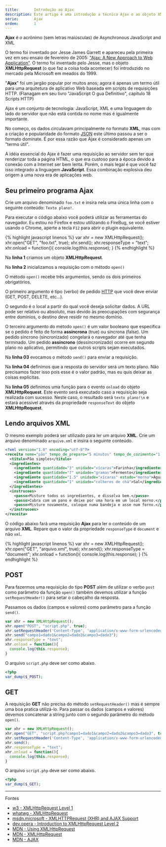 ```yaml
---
title:       Introdução ao Ajax
description: Este artigo é uma introdução a técnica Ajax e ao objeto XMLHttpdRequest
serie:       Ajax
ordem:       1
---
```


__Ajax__ é o acrônimo (sem letras maiúsculas) de Asynchronous JavaScript and XML

O termo foi inventado por Jesse James Garrett e apareceu pela primeira vez em seu ensaio de fevereiro de 2005: 
["Ajax: A New Approach to Web Application"](http://www.adaptivepath.com/ideas/ajax-new-approach-web-applications/ "link-externo").
O termo foi inventado pelo Jesse, mas o objeto __XMLHttpRequest__ (o que faz a coisa toda acontecer) foi introduzido no
mercado pela Microsoft em meados do 1999.
 
 "__Ajax__" foi um jargão popular por muitos anos; agora é apenas um termo útil para uma arquitetura de aplicativo Web
 baseada em scripts de requisições HTTP. (Flanagam em seu livro "JavaScript O gua Definitivo", capítulo 18 Scripts HTTP)

Ajax é um conjunto de tecnologia: JavaScript, XML e uma linguagem do lado do servidor que não está contida no nome mas
é igualmente importante.

No começo, os dados circulavam principalmente no formato __XML__, mas com a criação e popularidade do formato 
[JSON](http://www.json.org/ "link-externo") este último passou a ser o formato dominate. É por essa razão que Ajax é
considerado apenas um "termo útil".

A idéia essencial do Ajax é fazer uma requisição ao servidor sem ter que renderizar toda a página HTML, o que 
era custoso para a época devido a conexão com a Internet ser bem lenta. Porém, o mais legal é que você faz isso integrado
a linguagem __JavaScript__. Essa combinação explosiva deu origem a uma nova era de aplicações web.

   

Seu primeiro programa Ajax
---

Crie um arquivo denominado `foo.txt` e insira nela uma única linha com o seguinte conteúdo: `Texto plano!`.

Para executar o código abaixo você poderá utilizar as ferramentas do navegador. Eu estou no Firefox e estou utilizando
o FireBug, se você estiver usando o Chrome, aperte a tecla `F12` para abrir o plugin equivalente.
   
{% highlight javascript linenos %} 
var xhr = new XMLHttpRequest();
xhr.open("GET", "foo.txt", true);
xhr.send();
xhr.responseType = "text";
xhr.onload = function(){
  console.log(this.response);
}
{% endhighlight %}

Na __linha 1__ criamos um objeto __XMLHttpRequest__.

Na __linha 2__ inicializamos a requisição com o método `open()`

O método `open()` recebe três argumentos, sendo os dois primeiros obrigatórios.

O primeiro argumento é tipo (verbo) de pedido [HTTP](https://developer.mozilla.org/en-US/docs/Web/HTTP "link-externo")
 que você deve enviar (GET, POST, DELETE, etc...).

O segundo é o local a partir do qual você deseja solicitar dados. A URL pode ser relativo ou absoluto, mas devido às 
preocupações com segurança entre domínios, o destino deve residir no mesmo domínio.

O terceiro argumento do método `open()` é um valor booleano que especifica se o pedido é feito de forma __assíncrona__
(true) ou síncrona (false). Um pedido síncrono (sincronizado) congelará o navegador até que tenha terminado. Um pedido
__assíncrono__ (dessincronizado) ocorre em segundo plano no aplicativo, permitindo que outros scripts sejam executados.

Na __linha 03__ evocamos o método `send()` para enviar a requisição.

Na __linha 04__ definimos que a resposta do servidor será um texto plano. Não precisamos fazer isso pois esse é o valor
padrão, mas eu quis deixar as coisas explícitas.

Na __linha 05__ definimos uma função para o evento `onload` do objeto __XMLHttpRequest__. Este evento será executado
caso a requisição seja realizada com sucesso. Neste caso, o resultado será `texto plano!\n` e estará acessível através 
da propriedade `responseText` do objeto __XMLHttpRequest__.



Lendo arquivos XML
---

O mesmo exemplo poderá ser utilizado para ler um arquivo __XML__. Crie um arquivo denominado `arquivo.xml` e insira o
seguinte conteúdo.

```xml
<?xml version="1.0" encoding="utf-8"?>
<receita nome="pão" tempo_de_preparo="5 minutos" tempo_de_cozimento="1 hora">
  <titulo>Pão simples</titulo>
  <ingredientes>
    <ingrediente quantidade="3" unidade="xícaras">Farinha</ingrediente>
    <ingrediente quantidade="7" unidade="gramas">Fermento</ingrediente>
    <ingrediente quantidade="1.5" unidade="xícaras" estado="morna">Água</ingrediente>
    <ingrediente quantidade="1" unidade="colheres de chá">Sal</ingrediente>
  </ingredientes>
  <instrucoes>
    <passo>Misture todos os ingredientes, e dissolva bem.</passo>
    <passo>Cubra com um pano e deixe por uma hora em um local morno.</passo>
    <passo>Misture novamente, coloque numa bandeja e asse num forno.</passo>
  </instrucoes>
</receita>
```

O código abaixo fará uma requisição __Ajax__ para ler o conteúdo de um arquivo __XML__. Repare que o valor da propriedade
`responseType` é `document` e não `xml`.

{% highlight javascript linenos %} 
var xhr = new XMLHttpRequest();
xhr.open("GET", "arquivo.xml", true);
xhr.send();
xhr.responseType = "document";
xhr.onload = function(){
  console.log(this.response);
}
{% endhighlight %}



POST
---

Para fazermos uma requisição do tipo __POST__ além de utilizar o verbo `post` como parâmetro da função `open()` também
devemos utilizar a função `setRequestHeader()` para setar o cabeçalho da resposta.

Passamos os dados (campos e valores) como parâmetro para a função `send()`.

```javascript
var xhr = new XMLHttpRequest();
xhr.open("POST", "script.php", true);
xhr.setRequestHeader('Content-Type', 'application/x-www-form-urlencoded; charset=UTF-8');
xhr.send("campo1=dado1&campo2=dado2&campo3=dado3");
xhr.responseType = "text";
xhr.onload = function(){
  console.log(this.response);
}
```

O arquivo `script.php` deve ser como abaixo.

```php
<?php
var_dump($_POST);
```



GET
---

A requisição __GET__ não precisa do método `setRequestHeader()` mas é sempre uma boa pratica utilizá-lo. Para passar os
dados (campos e valores) devemos concatenar a string junto com o segundo parâmetro do método `open()`.

```javascript
var xhr = new XMLHttpRequest();
xhr.open("GET", "script.php?campo1=dado1&campo2=dado2&campo3=dado3", true);
xhr.setRequestHeader('Content-Type', 'application/x-www-form-urlencoded; charset=UTF-8');
xhr.send();
xhr.responseType = "text";
xhr.onload = function(){
  console.log(this.response);
}
```

O arquivo `script.php` deve ser como abaixo.

```php
<?php
var_dump($_GET);
```


<hr>
Fontes

- [w3 - XMLHttpRequest Level 1](https://dvcs.w3.org/hg/xhr/raw-file/default/xhr-1/Overview.html "link-externo")
- [whatwg - XMLHttpRequest](https://xhr.spec.whatwg.org/ "link-externo")
- [msdn.microsoft - XMLHTTPRequest (XHR) and AJAX Support](http://msdn.microsoft.com/en-us/library/hh772834%28v=vs.85%29.aspx "link-externo")
- [dev.opera - Introduction to XMLHttpRequest Level 2](https://dev.opera.com/articles/xhr2/ "link-externo")
- [MDN - Using XMLHttpRequest](https://developer.mozilla.org/en-US/docs/Web/API/XMLHttpRequest/Using_XMLHttpRequest "link-externo")
- [MDN - XMLHttpRequest](https://developer.mozilla.org/en-US/docs/Web/API/XMLHttpRequest "link-externo")
- [MDN - AJAX](https://developer.mozilla.org/en-US/docs/AJAX "link-externo")